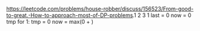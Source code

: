 https://leetcode.com/problems/house-robber/discuss/156523/From-good-to-great.-How-to-approach-most-of-DP-problems.
​
1 2 3 1
last = 0
now = 0
tmp
for 1:
tmp = 0
now = max(0 + )
​
​